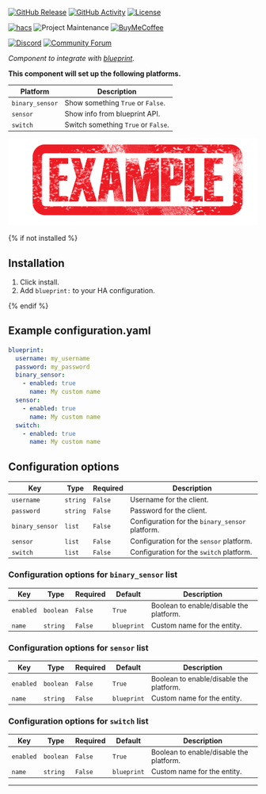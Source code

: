 [![GitHub Release][releases-shield]][releases]
[![GitHub Activity][commits-shield]][commits]
[![License][license-shield]](LICENSE.md)

[![hacs][hacsbadge]](hacs)
![Project Maintenance][maintenance-shield]
[![BuyMeCoffee][buymecoffeebadge]][buymecoffee]

[![Discord][discord-shield]][discord]
[![Community Forum][forum-shield]][forum]

_Component to integrate with [blueprint][blueprint]._

**This component will set up the following platforms.**

Platform | Description
-- | --
`binary_sensor` | Show something `True` or `False`.
`sensor` | Show info from blueprint API.
`switch` | Switch something `True` or `False`.

![example][exampleimg]

{% if not installed %}
## Installation

1. Click install.
1. Add `blueprint:` to your HA configuration.

{% endif %}
## Example configuration.yaml

```yaml
blueprint:
  username: my_username
  password: my_password
  binary_sensor:
    - enabled: true
      name: My custom name
  sensor:
    - enabled: true
      name: My custom name
  switch:
    - enabled: true
      name: My custom name
```

## Configuration options

Key | Type | Required | Description
-- | -- | -- | --
`username` | `string` | `False` | Username for the client.
`password` | `string` | `False` | Password for the client.
`binary_sensor` | `list` | `False` | Configuration for the `binary_sensor` platform.
`sensor` | `list` | `False` | Configuration for the `sensor` platform.
`switch` | `list` | `False` | Configuration for the `switch` platform.

### Configuration options for `binary_sensor` list

Key | Type | Required | Default | Description
-- | -- | -- | -- | --
`enabled` | `boolean` | `False` | `True` | Boolean to enable/disable the platform.
`name` | `string` | `False` | `blueprint` | Custom name for the entity.

### Configuration options for `sensor` list

Key | Type | Required | Default | Description
-- | -- | -- | -- | --
`enabled` | `boolean` | `False` | `True` | Boolean to enable/disable the platform.
`name` | `string` | `False` | `blueprint` | Custom name for the entity.


### Configuration options for `switch` list

Key | Type | Required | Default | Description
-- | -- | -- | -- | --
`enabled` | `boolean` | `False` | `True` | Boolean to enable/disable the platform.
`name` | `string` | `False` | `blueprint` | Custom name for the entity.


***

[blueprint]: https://github.com/custom-components/blueprint
[buymecoffee]: https://www.buymeacoffee.com/ludeeus
[buymecoffeebadge]: https://img.shields.io/badge/buy%20me%20a%20coffee-donate-yellow.svg?style=for-the-badge
[commits-shield]: https://img.shields.io/github/commit-activity/y/custom-components/blueprint.svg?style=for-the-badge
[commits]: https://github.com/custom-components/blueprint/commits/master
[hacs]: https://github.com/custom-components/hacs
[hacsbadge]: https://img.shields.io/badge/HACS-Custom-orange.svg?style=for-the-badge
[discord]: https://discord.gg/Qa5fW2R
[discord-shield]: https://img.shields.io/discord/330944238910963714.svg?style=for-the-badge
[exampleimg]: example.png
[forum-shield]: https://img.shields.io/badge/community-forum-brightgreen.svg?style=for-the-badge
[forum]: https://community.home-assistant.io/
[license-shield]: https://img.shields.io/github/license/custom-components/blueprint.svg?style=for-the-badge
[maintenance-shield]: https://img.shields.io/badge/maintainer-Joakim%20Sørensen%20%40ludeeus-blue.svg?style=for-the-badge
[releases-shield]: https://img.shields.io/github/release/custom-components/blueprint.svg?style=for-the-badge
[releases]: https://github.com/custom-components/blueprint/releases
